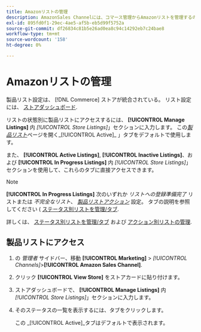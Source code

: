 ```yaml
---
title: Amazonリストの管理
description: AmazonSales Channelには、コマース管理からAmazonリストを管理するのに役立つ複数のツールが用意されています。
exl-id: 895fd0f1-29ec-4ae5-af5b-eb5d99f5752a
source-git-commit: df26834c81b5e26ad0ea8c94c14292eb7c24bae8
workflow-type: tm+mt
source-wordcount: '158'
ht-degree: 0%

---
```


# Amazonリストの管理

製品リスト設定は、 [!DNL Commerce] ストアが統合されている。 リスト設定には、 [ストアダッシュボード](./amazon-store-dashboard.md).

リストの状態別に製品リストにアクセスするには、 **[!UICONTROL Manage Listings]** 内 _[!UICONTROL Store Listings]_」セクションに入力します。 この[_&#x200B;製品リスト&#x200B;_](./managing-listings-by-tab.md)ページを開く_[!UICONTROL Active]_ 」タブをデフォルトで使用します。

また、 **[!UICONTROL Active Listings]**, **[!UICONTROL Inactive Listings]**、および **[!UICONTROL In Progress Listings]** 内 _[!UICONTROL Store Listings]_」セクションを使用して、これらのタブに直接アクセスできます。

>[!NOTE]
>
>**[!UICONTROL In Progress Listings]** 次のいずれか _リストへの登録準備完了_ リストまたは _不完全なリスト_、 [_製品リストアクション_](./product-listing-actions.md) 設定。 タブの説明を参照してください ( [ステータス別リストを管理/タブ](./managing-listings-by-tab.md).

詳しくは、 [ステータス別リストを管理/タブ](./managing-listings-by-tab.md) および [アクション別リストの管理](./managing-listings-by-action.md).

## 製品リストにアクセス

1. の _管理者_ サイドバー、移動 **[!UICONTROL Marketing]** > _[!UICONTROL Channels]_>**[!UICONTROL Amazon Sales Channel]**.

1. クリック **[!UICONTROL View Store]** をストアカードに貼り付けます。

1. ストアダッシュボードで、 **[!UICONTROL Manage Listings]** 内 _[!UICONTROL Store Listings]_」セクションに入力します。

1. そのステータスの一覧を表示するには、タブをクリックします。

   この _[!UICONTROL Active]_タブはデフォルトで表示されます。
